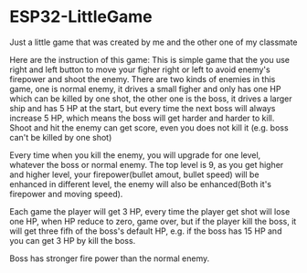 # ESP32-LittleGame
Just a little game that was created by me and the other one of my classmate

Here are the instruction of this game: 
This is simple game that the you use right and left button to move your figher right or left to avoid enemy's firepower and shoot the enemy. 
There are two kinds of enemies in this game, one is normal enemy, it drives a small figher and only has one HP which can be killed by one shot, 
the other one is the boss, it drives a larger ship and has 5 HP at the start, but every time the next boss will always increase 5 HP, which means the boss will get harder and harder to kill. Shoot and hit the enemy can get score, 
even you does not kill it (e.g. boss can't be killed by one shot) 

Every time when you kill the enemy, you will upgrade for one level, whatever the boss or normal enemy. 
The top level is 9, as you get higher and higher level, your firepower(bullet amout, bullet speed) will be enhanced in different level,
the enemy will also be enhanced(Both it's firepower and moving speed). 

Each game the player will get 3 HP, 
every time the player get shot will lose one HP, when HP reduce to zero, game over, but if the player kill the boss, 
it will get three fifh of the boss's default HP, e.g. if the boss has 15 HP and you can get 3 HP by kill the boss. 

Boss has stronger fire power than the normal enemy.
